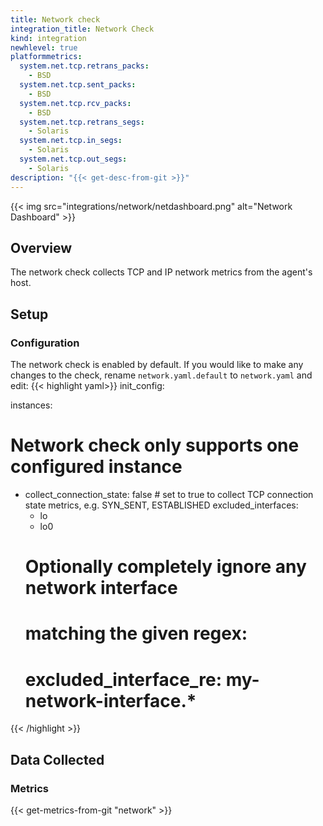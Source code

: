 ```yaml
---
title: Network check
integration_title: Network Check
kind: integration
newhlevel: true
platformmetrics:
  system.net.tcp.retrans_packs:
    - BSD
  system.net.tcp.sent_packs:
    - BSD
  system.net.tcp.rcv_packs:
    - BSD
  system.net.tcp.retrans_segs:
    - Solaris
  system.net.tcp.in_segs:
    - Solaris
  system.net.tcp.out_segs:
    - Solaris
description: "{{< get-desc-from-git >}}"
---
```


{{< img src="integrations/network/netdashboard.png" alt="Network Dashboard" >}}

## Overview

The network check collects TCP and IP network metrics from the agent's host.

## Setup
### Configuration

The network check is enabled by default. If you would like to make any changes to the check, rename `network.yaml.default` to `network.yaml` and edit:
{{< highlight yaml>}}
init_config:

instances:
  # Network check only supports one configured instance
  - collect_connection_state: false # set to true to collect TCP connection state metrics, e.g. SYN_SENT, ESTABLISHED
    excluded_interfaces:
      - lo
      - lo0
    # Optionally completely ignore any network interface
    # matching the given regex:
    # excluded_interface_re: my-network-interface.*
{{< /highlight >}}

## Data Collected
### Metrics

{{< get-metrics-from-git "network" >}}